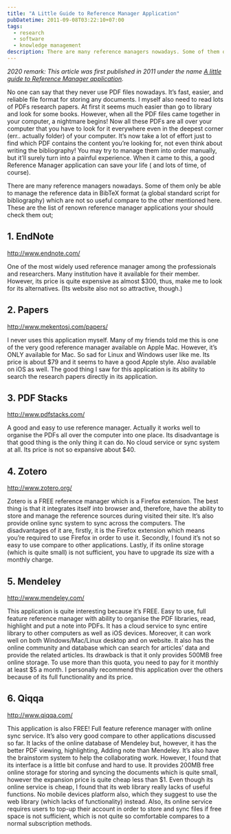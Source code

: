 ```yaml
---
title: "A Little Guide to Reference Manager Application"
pubDatetime: 2011-09-08T03:22:10+07:00
tags:
  - research
  - software
  - knowledge management
description: There are many reference managers nowadays. Some of them only be able to manage the reference data in BibTeX format (a global standard script for bibliography) which are not so useful compare to the other mentioned here. These are the list of renown reference manager applications your should check them out
---
```


_2020 remark:
This article was first published in 2011 under the name [A little guide to Reference Manager application](https://rorasa.wordpress.com/2011/09/08/a-little-guide-to-reference-manager-application/)._

No one can say that they never use PDF files nowadays. It’s fast, easier, and reliable file format for storing any documents. I myself also need to read lots of PDFs research papers. At first it seems much easier than go to library and look for some books. However, when all the PDF files came together in your computer, a nightmare begins! Now all these PDFs are all over your computer that you have to look for it everywhere even in the deepest corner (err.. actually folder) of your computer. It’s now take a lot of effort just to find which PDF contains the content you’re looking for, not even think about writing the bibliography! You may try to manage them into order manually, but it’ll surely turn into a painful experience. When it came to this, a good Reference Manager application can save your life ( and lots of time, of course).

There are many reference managers nowadays. Some of them only be able to manage the reference data in BibTeX format (a global standard script for bibliography) which are not so useful compare to the other mentioned here. These are the list of renown reference manager applications your should check them out;

## 1. EndNote

http://www.endnote.com/

One of the most widely used reference manager among the professionals and researchers. Many institution have it available for their member. However, its price is quite expensive as almost $300, thus, make me to look for its alternatives. (Its website also not so attractive, though.)

## 2. Papers

http://www.mekentosj.com/papers/

I never uses this application myself. Many of my friends told me this is one of the very good reference manager available on Apple Mac. However, it’s ONLY available for Mac. So sad for Linux and Windows user like me. Its price is about $79 and it seems to have a good Apple style. Also available on iOS as well. The good thing I saw for this application is its ability to search the research papers directly in its application.

## 3. PDF Stacks

http://www.pdfstacks.com/

A good and easy to use reference manager. Actually it works well to organise the PDFs all over the computer into one place. Its disadvantage is that good thing is the only thing it can do. No cloud service or sync system at all. Its price is not so expansive about $40.

## 4. Zotero

http://www.zotero.org/

Zotero is a FREE reference manager which is a Firefox extension. The best thing is that it integrates itself into browser and, therefore, have the ability to store and manage the reference sources during visited their site. It’s also provide online sync system to sync across the computers. The disadvantages of it are, firstly, it is the Firefox extension which means you’re required to use Firefox in order to use it. Secondly, I found it’s not so easy to use compare to other applications. Lastly, if its online storage (which is quite small) is not sufficient, you have to upgrade its size with a monthly charge.

## 5. Mendeley

http://www.mendeley.com/

This application is quite interesting because it’s FREE. Easy to use, full feature reference manager with ability to organise the PDF libraries, read, highlight and put a note into PDFs. It has a cloud service to sync entire library to other computers as well as iOS devices. Moreover, it can work well on both Windows/Mac/Linux desktop and on website. It also has the online community and database which can search for articles’ data and provide the related articles. Its drawback is that it only provides 500MB free online storage. To use more than this quota, you need to pay for it monthly at least $5 a month. I personally recommend this application over the others because of its full functionality and its price.

## 6. Qiqqa

http://www.qiqqa.com/

This application is also FREE! Full feature reference manager with online sync service. It’s also very good compare to other applications discussed so far. It lacks of the online database of Mendeley but, however, it has the better PDF viewing, highlighting, Adding note than Mendeley. It’s also have the brainstorm system to help the collaborating work. However, I found that its interface is a little bit confuse and hard to use. It provides 200MB free online storage for storing and syncing the documents which is quite small, however the expansion price is quite cheap less than $1. Even though its online service is cheap, I found that its web library really lacks of useful functions. No mobile devices platform also, which they suggest to use the web library (which lacks of functionality) instead. Also, its online service requires users to top-up their account in order to store and sync files if free space is not sufficient, which is not quite so comfortable compares to a normal subscription methods.
